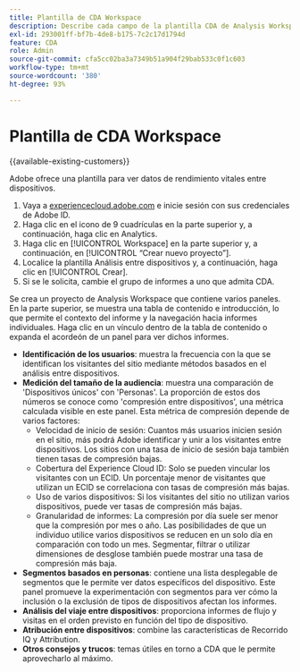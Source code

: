 ```yaml
---
title: Plantilla de CDA Workspace
description: Describe cada campo de la plantilla CDA de Analysis Workspace.
exl-id: 293001ff-bf7b-4de8-b175-7c2c17d1794d
feature: CDA
role: Admin
source-git-commit: cfa5cc02ba3a7349b51a904f29bab533c0f1c603
workflow-type: tm+mt
source-wordcount: '380'
ht-degree: 93%

---
```


# Plantilla de CDA Workspace

{{available-existing-customers}}

Adobe ofrece una plantilla para ver datos de rendimiento vitales entre dispositivos.

1. Vaya a [experiencecloud.adobe.com](https://experiencecloud.adobe.com) e inicie sesión con sus credenciales de Adobe ID.
1. Haga clic en el icono de 9 cuadrículas en la parte superior y, a continuación, haga clic en Analytics.
1. Haga clic en [!UICONTROL Workspace] en la parte superior y, a continuación, en [!UICONTROL “Crear nuevo proyecto”].
1. Localice la plantilla Análisis entre dispositivos y, a continuación, haga clic en [!UICONTROL Crear].
1. Si se le solicita, cambie el grupo de informes a uno que admita CDA.

Se crea un proyecto de Analysis Workspace que contiene varios paneles. En la parte superior, se muestra una tabla de contenido e introducción, lo que permite el contexto del informe y la navegación hacia informes individuales. Haga clic en un vínculo dentro de la tabla de contenido o expanda el acordeón de un panel para ver dichos informes.

<!--The content below is mirrored in /help/analyze/analysis-workspace/build-workspace-project/starter-projects.md-->

* **Identificación de los usuarios**: muestra la frecuencia con la que se identifican los visitantes del sitio mediante métodos basados en el análisis entre dispositivos.
* **Medición del tamaño de la audiencia**: muestra una comparación de &#39;Dispositivos únicos&#39; con &#39;Personas&#39;. La proporción de estos dos números se conoce como &#39;compresión entre dispositivos&#39;, una métrica calculada visible en este panel. Esta métrica de compresión depende de varios factores:
   * Velocidad de inicio de sesión: Cuantos más usuarios inicien sesión en el sitio, más podrá Adobe identificar y unir a los visitantes entre dispositivos. Los sitios con una tasa de inicio de sesión baja también tienen tasas de compresión bajas.
   * Cobertura del Experience Cloud ID: Solo se pueden vincular los visitantes con un ECID. Un porcentaje menor de visitantes que utilizan un ECID se correlaciona con tasas de compresión más bajas.
   * Uso de varios dispositivos: Si los visitantes del sitio no utilizan varios dispositivos, puede ver tasas de compresión más bajas.
   * Granularidad de informes: La compresión por día suele ser menor que la compresión por mes o año. Las posibilidades de que un individuo utilice varios dispositivos se reducen en un solo día en comparación con todo un mes. Segmentar, filtrar o utilizar dimensiones de desglose también puede mostrar una tasa de compresión más baja.
* **Segmentos basados en personas**: contiene una lista desplegable de segmentos que le permite ver datos específicos del dispositivo. Este panel promueve la experimentación con segmentos para ver cómo la inclusión o la exclusión de tipos de dispositivos afectan los informes.
* **Análisis del viaje entre dispositivos**: proporciona informes de flujo y visitas en el orden previsto en función del tipo de dispositivo.
* **Atribución entre dispositivos**: combine las características de Recorrido IQ y Attribution.
* **Otros consejos y trucos**: temas útiles en torno a CDA que le permite aprovecharlo al máximo.
